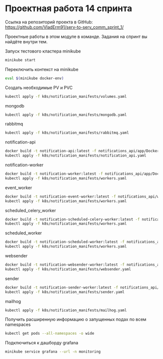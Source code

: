 # Проектная работа 14 спринта
Ссылка на репозиторий проекта в GitHub: https://github.com/VladErm91/serv-to-serv_comm_sprint_1/

Проектные работы в этом модуле в команде. Задания на спринт вы найдёте внутри тем.

Запуск тестового кластера minikube

```bash
minikube start
```

Переключить контекст на minikube

```bash
eval $(minikube docker-env)
```

Создать необходимые PV и PVC

```bash
kubectl apply -f k8s/notification_manifests/volumes.yaml
```

mongodb

```bash
kubectl apply -f k8s/notification_manifests/mongodb.yaml
```

rabbitmq

```bash
kubectl apply -f k8s/notification_manifests/rabbitmq.yaml
```

notification-api

```bash
docker build -t notification-api:latest -f notifications_api/app/Dockerfile notifications_api/app
kubectl apply -f k8s/notification_manifests/notification_api.yaml
```

notification-worker

```bash
docker build -t notification-worker:latest -f notifications_api/app/Dockerfile.worker notifications_api/app
kubectl apply -f k8s/notification_manifests/workers.yaml
```

event_worker

```bash
docker build -t notification-event-worker:latest -f notifications_api/workers/event_worker/Dockerfile notifications_api/workers/event_worker
kubectl apply -f k8s/notification_manifests/workers.yaml
```

scheduled_celery_worker

```bash
docker build -t notification-scheduled-celery-worker:latest -f notifications_api/workers/scheduled_worker/Dockerfile.worker notifications_api/workers/scheduled_worker
kubectl apply -f k8s/notification_manifests/workers.yaml
```

scheduled_worker

```bash
docker build -t notification-scheduled-worker:latest -f notifications_api/workers/scheduled_worker/Dockerfile notifications_api/workers/scheduled_worker
kubectl apply -f k8s/notification_manifests/workers.yaml
```

websender

```bash
docker build -t notification-websender-worker:latest -f notifications_api/workers/push_notifications/Dockerfile notifications_api/workers/push_notifications
kubectl apply -f k8s/notification_manifests/websender.yaml  
```

sender

```bash
docker build -t notification-sender-worker:latest -f notifications_api/workers/sender/Dockerfile notifications_api/workers/sender
kubectl apply -f k8s/notification_manifests/sender.yaml
```

mailhog

```bash
kubectl apply -f k8s/notification_manifests/mailhog.yaml
```

Получить расширенную информацию о запущенных подах по всем namespaces

```bash
kubectl get pods --all-namespaces -o wide
```

Подключиться к дашборду grafana

```bash
minikube service grafana --url -n monitoring
```
